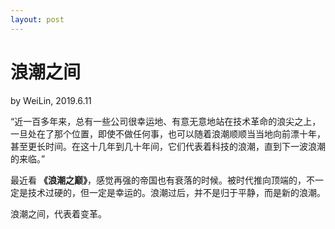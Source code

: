 ```yaml
---
layout: post
---
```


# 浪潮之间
by WeiLin, 2019.6.11

“近一百多年来，总有一些公司很幸运地、有意无意地站在技术革命的浪尖之上，一旦处在了那个位置，即使不做任何事，也可以随着浪潮顺顺当当地向前漂十年，甚至更长时间。在这十几年到几十年间，它们代表着科技的浪潮，直到下一波浪潮的来临。”

最近看 **《浪潮之巅》**，感觉再强的帝国也有衰落的时候。被时代推向顶端的，不一定是技术过硬的，但一定是幸运的。浪潮过后，并不是归于平静，而是新的浪潮。

浪潮之间，代表着变革。